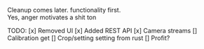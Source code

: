 Cleanup comes later. functionality first. \
Yes, anger motivates a shit ton


TODO:
[x] Removed UI
[x] Added REST API
[x] Camera streams
[] Calibration get
[] Crop/setting setting from rust
[] Profit?
